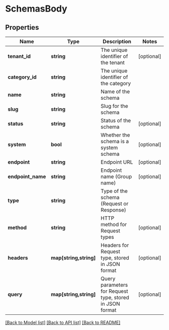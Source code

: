 # SchemasBody

## Properties
Name | Type | Description | Notes
------------ | ------------- | ------------- | -------------
**tenant_id** | **string** | The unique identifier of the tenant | [optional] 
**category_id** | **string** | The unique identifier of the category | 
**name** | **string** | Name of the schema | 
**slug** | **string** | Slug for the schema | 
**status** | **string** | Status of the schema | [optional] 
**system** | **bool** | Whether the schema is a system schema | [optional] 
**endpoint** | **string** | Endpoint URL | [optional] 
**endpoint_name** | **string** | Endpoint name (Group name) | [optional] 
**type** | **string** | Type of the schema (Request or Response) | 
**method** | **string** | HTTP method for Request types | [optional] 
**headers** | **map[string,string]** | Headers for Request type, stored in JSON format | [optional] 
**query** | **map[string,string]** | Query parameters for Request type, stored in JSON format | [optional] 

[[Back to Model list]](../../README.md#documentation-for-models) [[Back to API list]](../../README.md#documentation-for-api-endpoints) [[Back to README]](../../README.md)

